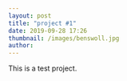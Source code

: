 ```yaml
---
layout: post
title: "project #1"
date: 2019-09-28 17:26
thumbnail: /images/benswoll.jpg
author:
---
```


This is a test project.
